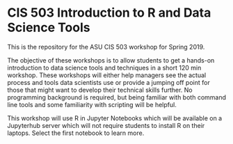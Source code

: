 # CIS 503 Introduction to R and Data Science Tools

This is the repository for the ASU CIS 503 workshop for Spring 2019. 

The objective of these workshops is to allow students to get a hands-on introduction to data science tools and techniques in a short 120 min workshop. These workshops will either help managers see the actual process and tools data scientists use or provide a jumping off point for those that might want to develop their technical skills further. No programming background is required, but being familiar with both command line tools and some familiarity with scripting will be helpful. 

This workshop will use R in Jupyter Notebooks which will be available on a Jupyterhub server which will not require students to install R on their laptops. Select the first notebook to learn more.
